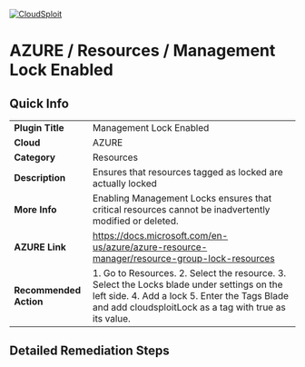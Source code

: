 [![CloudSploit](https://cloudsploit.com/img/logo-new-big-text-100.png "CloudSploit")](https://cloudsploit.com)

# AZURE / Resources / Management Lock Enabled

## Quick Info

| | |
|-|-|
| **Plugin Title** | Management Lock Enabled |
| **Cloud** | AZURE |
| **Category** | Resources |
| **Description** | Ensures that resources tagged as locked are actually locked |
| **More Info** | Enabling Management Locks ensures that critical resources cannot be inadvertently modified or deleted. |
| **AZURE Link** | https://docs.microsoft.com/en-us/azure/azure-resource-manager/resource-group-lock-resources |
| **Recommended Action** | 1. Go to Resources. 2. Select the resource. 3. Select the Locks blade under settings on the left side. 4. Add a lock 5. Enter the Tags Blade and  add cloudsploitLock as a tag with true as its value. |

## Detailed Remediation Steps

